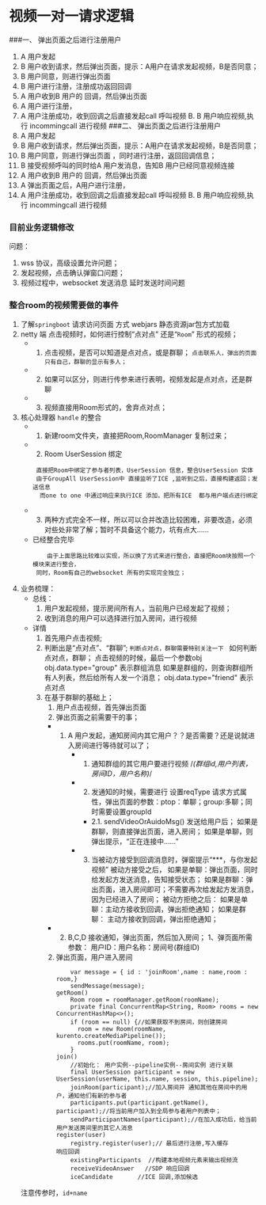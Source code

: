 # 视频一对一请求逻辑

###一、 弹出页面之后进行注册用户
  1. A 用户发起
  2. B 用户收到请求，然后弹出页面，提示：A用户在请求发起视频，B是否同意；
  3. B 用户同意，则进行弹出页面 
  4. B 用户进行注册，注册成功返回回调
  5. A 用户收到B 用户的 回调，然后弹出页面
  6. A 用户进行注册，
  7. A 用户注册成功，收到回调之后直接发起call 呼叫视频
  B. B 用户响应视频,执行 incommingcall 进行视频
###二、 弹出页面之后进行注册用户
  1. A 用户发起
  2. B 用户收到请求，然后弹出页面，提示：A用户在请求发起视频，B是否同意；  
  3. B 用户同意，则进行弹出页面 ，同时进行注册，返回回调信息；  
  4. B 接受视频呼叫的同时给A 用户发消息，告知B 用户已经同意视频连接
  5. A 用户收到B 用户的 回调，然后弹出页面
  6. A 弹出页面之后，A用户进行注册，
  7. A 用户注册成功，收到回调之后直接发起call 呼叫视频
  B. B 用户响应视频,执行 incommingcall 进行视频
### 目前业务逻辑修改
  
  问题：
  1. wss 协议，高级设置允许问题；
  2. 发起视频，点击确认弹窗口问题；
  3. 视频过程中，websocket 发送消息 延时发送时间问题
  
### 整合room的视频需要做的事件
1. 了解``springboot`` 请求访问页面 方式
      webjars 静态资源jar包方式加载
2. netty 端 点击视频时，如何进行控制“点对点” 还是“``Room``” 形式的视频； 
      - 1.  点击视频，是否可以知道是点对点，或是群聊；
         ``点击联系人，弹出的页面只有自己，群聊的显示有多人；``
      - 2.  如果可以区分，则进行传参来进行表明，视频发起是点对点，还是群聊
      - 3.  视频直接用Room形式的，舍弃点对点；
3. 核心处理器 ``handle`` 的整合
      - 1. 新建room文件夹，直接把Room,RoomManager 复制过来；
      - 2. Room UserSession 绑定
         ```
          直接把Room中绑定了参与者列表，UserSession 信息，整合UserSession 实体
          由于GroupAll UserSession中 直接监听了ICE ,监听到之后，直接构建返回；发送信息
           而one to one 中通过响应来执行ICE 添加，把所有ICE  都与用户端点进行绑定
        ```
      - 3. 两种方式完全不一样，所以可以合并改造比较困难，非要改造，必须对些处非常了解；暂时不具备这个能力，坑有点大……
      - 已经整合完毕
          ```
              由于上面思路比较难以实现，所以换了方式来进行整合，直接把Room块按照一个模块来进行整合，
           同时，Room有自己的websocket 所有的实现完全独立； 
          ```      
4. 业务梳理：
      - 总线：
          1. 用户发起视频，提示房间所有人，当前用户已经发起了视频；
          2. 收到消息的用户可以选择进行加入房间，进行视频
      - 详情
          1. 首先用户点击视频;
          2. 判断出是“点对点”、“群聊”;
             ``判断点对点，群聊需要特别关注一下 ``
               如何判断点对点，群聊；
               点击视频的时候，最后一个参数obj
               obj.data.type="group" 表示群组消息
               如果是群组的，则查询群组所有人列表，然后给所有人发一个消息；
               obj.data.type="friend" 表示点对点
          3. 在基于群聊的基础上；
             1. 用户点击视频，首先弹出页面
             2. 弹出页面之前需要干的事；
               - 1. A 用户发起，通知房间内其它用户？？是否需要？还是说就进入房间进行等待就可以了；
                    - 1. 通知群组的其它用户要进行视频              /*(群组id,用户列表，房间ID，用户名称)*/
                    - 2. 发通知的时候，需要进行 设置reqType 请求方式属性，弹出页面的参数：ptop：单聊；group:多聊；同时需要设置groupId
                        - 2.1. sendVideoOrAuidoMsg() 发送给用户后；
                             如果是群聊，则直接弹出页面，进入房间；
                             如果是单聊，则弹出提示，“正在连接中……”                    
                    - 3. 当被动方接受到回调消息时，弹窗提示“***，与你发起视频”
                         被动方接受之后，
                            如果是单聊：弹出页面，同时给发起方发送消息，告知接受状态；
                            如果是群聊：弹出页面，进入房间即可；不需要再次给发起方发消息，因为已经进入了房间；
                         被动方拒绝之后：
                           如果是单聊：主动方接收到回调，弹出拒绝通知； 
                           如果是群聊： 主动方接收到回调，弹出拒绝通知；
      
               - 2. B,C,D 接收通知，弹出页面，然后加入房间；
                    1、弹页面所需参数：
                          用户ID：用户名称：房间号(群组ID)
             2. 弹出页面，用户进入房间 
                 ```
                     var message = { id : 'joinRoom',name : name,room : room,} 
                     sendMessage(message);
                 getRoom()   
                     Room room = roomManager.getRoom(roomName);
                     private final ConcurrentMap<String, Room> rooms = new ConcurrentHashMap<>();
                     if (room == null) {//如果获取不到房间，则创建房间
                       room = new Room(roomName, kurento.createMediaPipeline());
                       rooms.put(roomName, room);
                     }
                 join() 
                     //初始化： 用户实例--pipeline实例--房间实例 进行关联
                     final UserSession participant = new UserSession(userName, this.name, session, this.pipeline);
                     joinRoom(participant);//加入房间并 通知其他在房间中的用户，通知他们有新的参与者
                     participants.put(participant.getName(), participant);//将当前用户加入到全局参与者用户列表中；
                     sendParticipantNames(participant);//在加入成功后，给当前用户发送房间里的其它人消息
                 register(user)
                     registry.register(user);// 最后进行注册,写入缓存
                 响应回调
                     existingParticipants  //构建本地视频元素来输出视频流
                     receiveVideoAnswer   //SDP 响应回调
                     iceCandidate       //ICE 回调,添加候选
                 ```    
   注意传参时，``id+name``